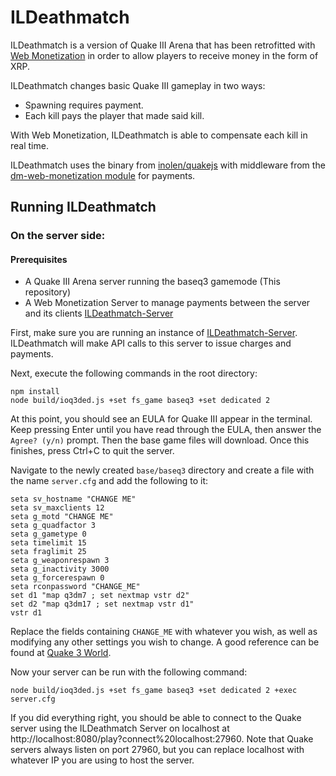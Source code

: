 # ILDeathmatch

ILDeathmatch is a version of Quake III Arena that has been retrofitted with [Web Monetization](https://interledger.org/rfcs/0028-web-monetization/) in order to allow players to receive money in the form of XRP.

ILDeathmatch changes basic Quake III gameplay in two ways: 
- Spawning requires payment.
- Each kill pays the player that made said kill.

With Web Monetization, ILDeathmatch is able to compensate each kill in real time.

ILDeathmatch uses the binary from [inolen/quakejs](https://github.com/inolen/quakejs) with middleware from the [dm-web-monetization module](https://github.com/njlie/dm-web-monetization) for payments.

## Running ILDeathmatch

### On the server side:

#### Prerequisites

- A Quake III Arena server running the baseq3 gamemode (This repository)
- A Web Monetization Server to manage payments between the server and its clients [ILDeathmatch-Server](https://github.com/njlie/ILDeathmatch-Server)

First, make sure you are running an instance of [ILDeathmatch-Server](https://github.com/njlie/ILDeathmatch-Server). ILDeathmatch will make API calls to this server to issue charges and payments.

Next, execute the following commands in the root directory:

```
npm install
node build/ioq3ded.js +set fs_game baseq3 +set dedicated 2
```

At this point, you should see an EULA for Quake III appear in the terminal. Keep pressing Enter until you have read through the EULA, then answer the `Agree? (y/n)` prompt. Then the base game files will download. Once this finishes, press Ctrl+C to quit the server.

Navigate to the newly created `base/baseq3` directory and create a file with the name `server.cfg` and add the following to it:
```
seta sv_hostname "CHANGE ME"
seta sv_maxclients 12
seta g_motd "CHANGE ME"
seta g_quadfactor 3
seta g_gametype 0
seta timelimit 15
seta fraglimit 25
seta g_weaponrespawn 3
seta g_inactivity 3000
seta g_forcerespawn 0
seta rconpassword "CHANGE_ME"
set d1 "map q3dm7 ; set nextmap vstr d2"
set d2 "map q3dm17 ; set nextmap vstr d1"
vstr d1
```
Replace the fields containing `CHANGE_ME` with whatever you wish, as well as modifying any other settings you wish to change.
A good reference can be found at [Quake 3 World](https://www.quake3world.com/q3guide/servers.html).

Now your server can be run with the following command:
```
node build/ioq3ded.js +set fs_game baseq3 +set dedicated 2 +exec server.cfg
```
If you did everything right, you should be able to connect to the Quake server using the ILDeathmatch Server on localhost at http://localhost:8080/play?connect%20localhost:27960. Note that Quake servers always listen on port 27960, but you can replace localhost with whatever IP you are using to host the server.
